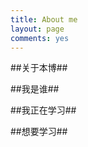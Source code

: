 ```yaml
---
title: About me
layout: page
comments: yes
---
```

##关于本博##

##我是谁##

##我正在学习##

##想要学习##






